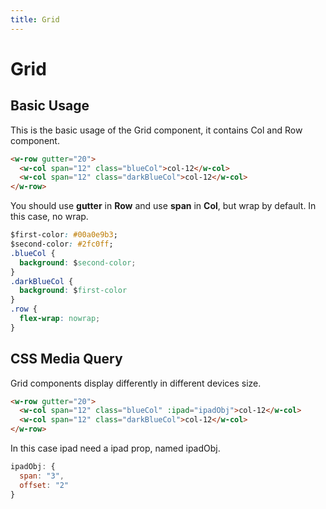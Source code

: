 ```yaml
---
title: Grid
---
```


# Grid
## Basic Usage
This is the basic usage of the Grid component, it contains Col and Row component.

<ClientOnly>
  <Grid></Grid>
</ClientOnly>

``` html
<w-row gutter="20">
  <w-col span="12" class="blueCol">col-12</w-col>
  <w-col span="12" class="darkBlueCol">col-12</w-col>
</w-row>
```
You should use **gutter** in **Row** and use **span** in **Col**, but wrap by default.
In this case, no wrap.

``` css
$first-color: #00a0e9b3;
$second-color: #2fc0ff;
.blueCol {
  background: $second-color;
}
.darkBlueCol {
  background: $first-color
}
.row {
  flex-wrap: nowrap;
}
```
## CSS Media Query
Grid components display differently in different devices size.

<ClientOnly>
  <GridMedia></GridMedia>
</ClientOnly>

``` html
<w-row gutter="20">
  <w-col span="12" class="blueCol" :ipad="ipadObj">col-12</w-col>
  <w-col span="12" class="darkBlueCol">col-12</w-col>
</w-row>
```
In this case ipad need a ipad prop, named ipadObj.

``` javascript
ipadObj: {
  span: "3",
  offset: "2"
}
```

